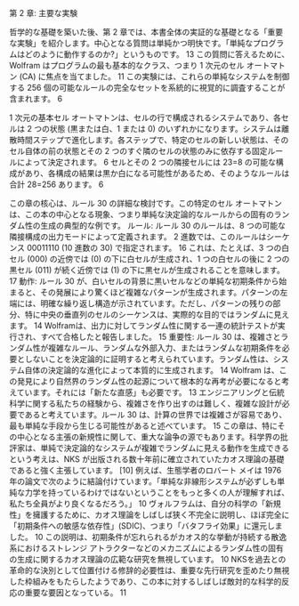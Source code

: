 第 2 章: 主要な実験

哲学的な基礎を築いた後、第 2 章では、本書全体の実証的な基礎となる「重要な実験」を紹介します。中心となる質問は単純かつ明快です。「単純なプログラムはどのように動作するのか?」というものです。 13 この質問に答えるために、Wolfram はプログラムの最も基本的なクラス、つまり 1 次元のセル オートマトン (CA) に焦点を当てました。 11 この実験には、これらの単純なシステムを制御する 256 個の可能なルールの完全なセットを系統的に視覚的に調査することが含まれます。 6

1 次元の基本セル オートマトンは、セルの行で構成されるシステムであり、各セルは 2 つの状態 (黒または白、1 または 0) のいずれかになります。システムは離散時間ステップで進化します。各ステップで、特定のセルの新しい状態は、そのセル自体の前の状態とその 2 つのすぐ隣のセルの状態のみに依存する固定ルールによって決定されます。 6 セルとその 2 つの隣接セルには 23=8 の可能な構成があり、各構成の結果は黒か白になる可能性があるため、そのようなルールは合計 28=256 あります。 6

この章の核心は、ルール 30 の詳細な検討です。この特定のセル オートマトンは、この本の中心となる現象、つまり単純な決定論的なルールからの固有のランダム性の生成の典型的な例です。
ルール: ルール 30 のルールは、8 つの可能な隣接構成の出力モードによって定義されます。 2 進数では、このルールはシーケンス 00011110 (10 進数の 30) で指定されます。 16 これは、たとえば、3 つの白セル (000) の近傍では (0) の下に白セルが生成され、1 つの白セルの後に 2 つの黒セル (011) が続く近傍では (1) の下に黒セルが生成されることを意味します。 17
動作: ルール 30 が、白いセルの背景に黒いセルなどの単純な初期条件から始まると、その発展により驚くほど複雑なパターンが生成されます。パターンの左端には、明確な繰り返し構造が示されています。ただし、パターンの残りの部分、特に中央の垂直列のセルのシーケンスは、実際的な目的ではランダムに見えます。 14 Wolframは、出力に対してランダム性に関する一連の統計テストが実行され、すべて合格したと報告しました。 15
重要性: ルール 30 は、複雑さとランダム性が複雑なルール、ランダムな外部入力、またはランダムな初期条件を必要としないことを決定論的に証明すると考えられています。ランダム性は、システム自体の決定論的な進化によって本質的に生成されます。 14 Wolfram は、この発見により自然界のランダム性の起源について根本的な再考が必要になると考えています。それには「新たな直感」も必要です。 13 エンジニアリングと伝統科学に関する私たちの経験から、複雑さを作り出すのは難しく、複雑な設計が必要であると考えています。ルール 30 は、計算の世界では複雑さが容易であり、最も単純な手段から生じる可能性があると述べています。 15
この章は、特にその中心となる主張の新規性に関して、重大な論争の源でもあります。科学界の批評家は、単純で決定論的なシステムが複雑でランダムに見える動作を生成できるという考えは、NKS が出版される数十年前に確立されていたカオス理論の基礎であると強く主張しています。 [10] 例えば、生態学者のロバート メイは 1976 年の論文で次のように結論付けています。「単純な非線形システムが必ずしも単純な力学を持っているわけではないということをもっと多くの人が理解すれば、私たち全員がより良くなるだろう。」 10 ヴォルフラムは、自分の科学の「新規性」を擁護するために、カオス理論をしばしば狭く不完全に説明し、ほぼ完全に「初期条件への敏感な依存性」(SDIC)、つまり「バタフライ効果」に還元しました。 10 この説明は、初期条件が忘れられるがカオス的な挙動が持続する散逸系におけるストレンジ アトラクターなどのメカニズムによるランダム性の固有の生成に関するカオス理論の広範な研究を無視しています。 10 NKSを過去との革命的な決別として位置付ける修辞的必要性は、重要な先行研究を歪め​​たり無視した枠組みをもたらしたようであり、この本に対するしばしば敵対的な科学的反応の重要な要因となっている。 11